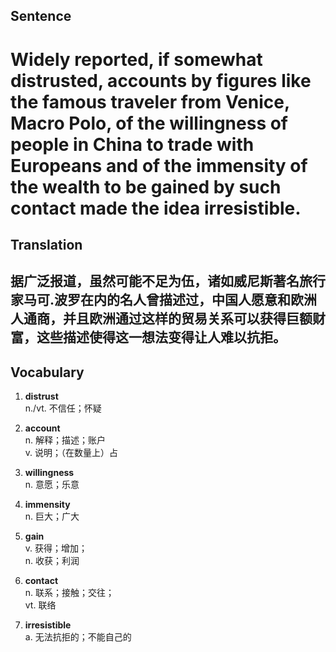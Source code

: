 ## Sentence

<h1>Widely reported, if somewhat distrusted, accounts by figures like the famous traveler from Venice, Macro Polo, of the willingness of people in China to trade with Europeans and of the immensity of the wealth to be gained by such contact made the idea irresistible.</h1>

## Translation

<h2>据广泛报道，虽然可能不足为伍，诸如威尼斯著名旅行家马可.波罗在内的名人曾描述过，中国人愿意和欧洲人通商，并且欧洲通过这样的贸易关系可以获得巨额财富，这些描述使得这一想法变得让人难以抗拒。</h2>

## Vocabulary   

1. **distrust**      
n./vt. 不信任；怀疑       

2. **account**      
n. 解释；描述；账户        
v. 说明；（在数量上）占      

3. **willingness**        
n. 意愿；乐意         

4. **immensity**       
n. 巨大；广大       

5. **gain**      
v. 获得；增加；       
n. 收获；利润        

6. **contact**       
n. 联系；接触；交往；      
vt. 联络       

7. **irresistible**     
a. 无法抗拒的；不能自己的         


